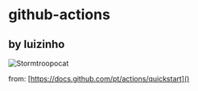 # github-actions
## by luizinho

![Stormtroopocat](https://octodex.github.com/images/stormtroopocat.jpg "The Stormtroopocat")

from: [https://docs.github.com/pt/actions/quickstart]()
